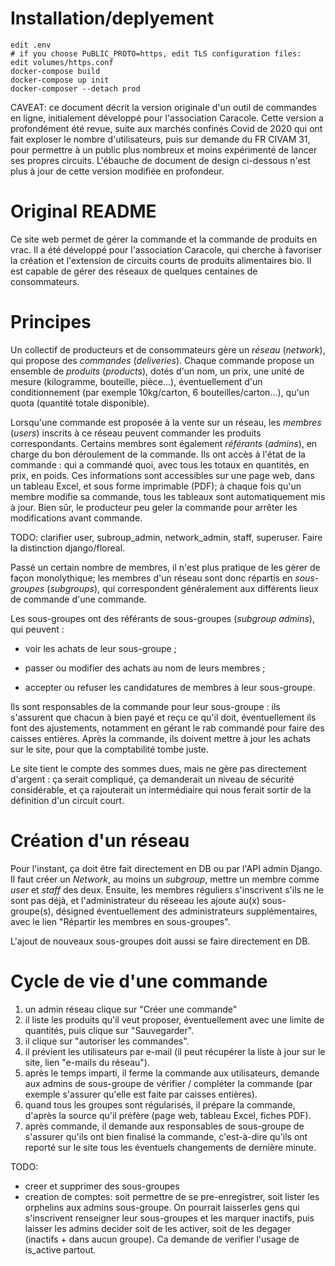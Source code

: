 # Installation/deplyement

    edit .env
	# if you choose PuBLIC_PROTO=https, edit TLS configuration files:
	edit volumes/https.conf
	docker-compose build
	docker-compose up init
	docker-composer --detach prod



CAVEAT: ce document décrit la version originale d'un outil de
commandes en ligne, initialement développé pour l'association
Caracole. Cette version a profondément été revue, suite aux marchés
confinés Covid de 2020 qui ont fait exploser le nombre d'utilisateurs,
puis sur demande du FR CIVAM 31, pour permettre à un public plus
nombreux et moins expérimenté de lancer ses propres
circuits. L'ébauche de document de design ci-dessous n'est plus à jour
de cette version modifiée en profondeur.

Original README
===============

Ce site web permet de gérer la commande et la commande de produits en
vrac. Il a été développé pour l'association Caracole, qui cherche à
favoriser la création et l'extension de circuits courts de produits
alimentaires bio. Il est capable de gérer des réseaux de quelques
centaines de consommateurs.

Principes
=========

Un collectif de producteurs et de consommateurs gère un _réseau_
(_network_), qui propose des _commandes_ (_deliveries_). Chaque
commande propose un ensemble de _produits_ (_products_), dotés d'un
nom, un prix, une unité de mesure (kilogramme, bouteille, pièce...),
éventuellement d'un conditionnement (par exemple 10kg/carton, 6
bouteilles/carton...), qu'un quota (quantité totale disponible).

Lorsqu'une commande est proposée à la vente sur un réseau, les
_membres_ (_users_) inscrits à ce réseau peuvent commander les
produits correspondants. Certains membres sont également _référants_ 
(_admins_), en charge du bon déroulement de la commande. Ils ont accès
à l'état de la commande : qui a commandé quoi, avec tous les totaux en
quantités, en prix, en poids. Ces informations sont accessibles sur
une page web, dans un tableau Excel, et sous forme imprimable (PDF); 
à chaque fois qu'un membre modifie sa commande, tous les tableaux sont
automatiquement mis à jour. Bien sûr, le producteur peu geler la 
commande pour arrêter les modifications avant commande.

TODO: clarifier user, subroup_admin, network_admin, staff, superuser.
Faire la distinction django/floreal.

Passé un certain nombre de membres, il n'est plus pratique de les gérer
de façon monolythique; les membres d'un réseau sont donc répartis en
_sous-groupes_ (_subgroups_), qui correspondent généralement aux
différents lieux de commande d'une commande.

Les sous-groupes ont des référants de sous-groupes (_subgroup admins_),
qui peuvent :

* voir les achats de leur sous-groupe ;

* passer ou modifier des achats au nom de leurs membres ;

* accepter ou refuser les candidatures de membres à leur sous-groupe.

Ils sont responsables de la commande pour leur sous-groupe :
ils s'assurent que chacun à bien payé et reçu ce qu'il
doit, éventuellement ils font des ajustements, notamment en gérant le rab
commandé pour faire des caisses entières. Après la commande, ils doivent
mettre à jour les achats sur le site, pour que la comptabilité tombe juste.

Le site tient le compte des sommes dues, mais ne gère pas directement
d'argent : ça serait compliqué, ça demanderait un niveau de sécurité
considérable, et ça rajouterait un intermédiaire qui nous ferait
sortir de la définition d'un circuit court.

Création d'un réseau
====================

Pour l'instant, ça doit être fait directement en DB ou par l'API
admin Django. Il faut créer un _Network_, au moins un _subgroup_,
mettre un membre comme _user_ et _staff_ des deux. Ensuite, les
membres réguliers s'inscrivent s'ils ne le sont pas déjà, et
l'administrateur du réseeau les ajoute au(x) sous-groupe(s), désigned
éventuellement des administrateurs supplémentaires, avec le lien
"Répartir les membres en sous-groupes".

L'ajout de nouveaux sous-groupes doit aussi se faire directement en
DB.

Cycle de vie d'une commande
============================

1. un admin réseau clique sur "Créer une commande"
2. il liste les produits qu'il veut proposer, éventuellement avec une
   limite de quantités, puis clique sur "Sauvegarder".
3. il clique sur "autoriser les commandes".
4. il prévient les utilisateurs par e-mail (il peut récupérer la liste
   à jour sur le site, lien "e-mails du réseau").
5. après le temps imparti, il ferme la commande aux utilisateurs,
   demande aux admins de sous-groupe de vérifier / compléter la
   commande (par exemple s'assurer qu'elle est faite par caisses
   entières).
6. quand tous les groupes sont régularisés, il prépare la commande,
   d'après la source qu'il préfère (page web, tableau Excel, fiches
   PDF).
7. après commande, il demande aux responsables de sous-groupe de
   s'assurer qu'ils ont bien finalisé la commande, c'est-à-dire qu'ils
   ont reporté sur le site tous les éventuels changements de dernière
   minute.

TODO:
* creer et supprimer des sous-groupes
* creation de comptes: soit permettre de se pre-enregistrer, soit lister les orphelins aux admins sous-groupe.
  On pourrait laisserles gens qui s'inscrivent renseigner leur sous-groupes et les marquer inactifs, puis laisser
  les admins decider soit de les activer, soit de les degager (inactifs + dans aucun groupe). Ca demande de verifier
  l'usage de is_active partout.
